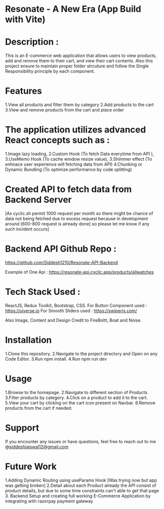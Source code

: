 # Resonate - A New Era (App Build with Vite)

# Description : 
This is an E-commerce web application that allows users to view products, add and remove them to their cart, and view their cart contents. Also this project ensure to maintain proper folder strcuture and follow the Single Responsibility principle by each component.

# Features
1.View all products and filter them by category
2.Add products to the cart
3.View and remove products from the cart and place order

# The application utilizes advanced React concepts such as :
1.Image lazy loading,
2.Custom Hook (To fetch Data everytime from API ),
3.UseMemo Hook (To cache window resize value),
3.Shimmer effect (To enhnace user experience will fetching data from API)
4.Chunking or Dynamic Bundling (To optimize performance by code splitting)

# Created API to fetch data from Backend Server 
[As cyclic.sh permit 1000 request per month so there might be chance of data not being fetched due to excess request because in development around [600-800 request is already done] so please let me know if any such incident occurs]

# Backend API Github Repo : 
https://github.com/Siddesh1210/Resonate-API-Backend

Example of One Api : https://resonate-api.cyclic.app/products/allwatches

# Tech Stack Used :
ReactJS, Redux Toolkit, Bootstrap, CSS.
For Button Component used : https://uiverse.io
For Smooth Sliders used : https://swiperjs.com/

Also Image, Content and Design Credit to FireBoltt, Boat and Noise.

# Installation
1.Clone this repository.
2.Navigate to the project directory and Open on any Code Editor.
3.Run npm install.
4.Run npm run dev

# Usage
1.Browse to the homepage.
2.Navigate to different section of Products 
3.Filter products by category.
4.Click on a product to add it to the cart.
5.View your cart by clicking on the cart icon present on Navbar.
6.Remove products from the cart if needed.

# Support
If you encounter any issues or have questions, feel free to reach out to me @siddeshjaiswal12@gmail.com 

# Future Work
1.Adding Dynamic Routing using useParams Hook [Was trying now but app was getting broken]
2.Detail about each Product already the API consist of product details, but due to some time constraints can't able to get that page
3. Backend Setup and creating full working E-Commerce Application by integrating with razorpay payment gateway


